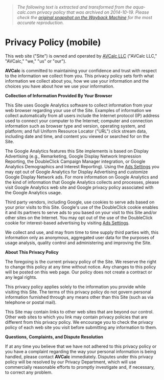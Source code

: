 > *The following text is extracted and transformed from the aqua-calc.com privacy policy that was archived on 2014-10-19. Please check the [original snapshot on the Wayback Machine](https://web.archive.org/web/20141019140642id_/http%3A//www.aqua-calc.com/page/privacy-policy) for the most accurate reproduction.*

# Privacy Policy (mobile)

This web site ("Site") is owned and operated by [AVCalc LLC](https://web.archive.org/page/about-avcalc) ("AVCalc LLC," "AVCalc," "we," "us" or "our").

 **AVCalc** is committed to maintaining your confidence and trust with respect to the information we collect from you. This privacy policy sets forth what information we collect about you, how we use your information and the choices you have about how we use your information.

 **Collection of Information Provided By Your Browser**

This Site uses Google Analytics software to collect information from your web browser regarding your use of the Site. Examples of information we collect automatically from all users include the Internet protocol (IP) address used to connect your computer to the Internet; computer and connection information such as browser type and version, operating system, and platform; and full Uniform Resource Locator ("URL") click stream data, including date and time, and content you viewed or searched for on the Site.

The Google Analytics features this Site implements is based on Display Advertising (e.g., Remarketing, Google Display Network Impression Reporting, the DoubleClick Campaign Manager integration, or Google Analytics Demographics and Interest Reporting). Using the [Ads Settings](https://www.google.com/settings/ads) you may opt out of Google Analytics for Display Advertising and customize Google Display Network ads. For more information on Google Analytics and the kind of information that Google Analytics collects and processes, please visit Google Analytics web site and Google privacy policy associated with the Google Analytics usage.

Third party vendors, including Google, use cookies to serve ads based on your prior visits to this Site. Google's use of the DoubleClick cookie enables it and its partners to serve ads to you based on your visit to this Site and/or other sites on the Internet. You may opt out of the use of the DoubleClick cookie for interest-based advertising by visiting [Ads Settings](http://www.google.com/ads/preferences/). 

We collect and use, and may from time to time supply third parties with, this information only as anonymous, aggregated user data for the purposes of usage analysis, quality control and administering and improving the Site.

 **About This Privacy Policy**

The foregoing is the current privacy policy of the Site. We reserve the right to change this policy at any time without notice. Any changes to this policy will be posted on this web page. Our policy does not create a contract or any legal rights.

This privacy policy applies solely to the information you provide while visiting this Site. The terms of this privacy policy do not govern personal information furnished through any means other than this Site (such as via telephone or postal mail).

This Site may contain links to other web sites that are beyond our control. Other web sites to which you link may contain privacy policies that are different from this privacy policy. We encourage you to check the privacy policy of each web site you visit before submitting any information to them.

 **Questions, Complaints, and Dispute Resolution**

If at any time you believe that we have not adhered to this privacy policy or you have a complaint regarding the way your personal information is being handled, please contact **AVCalc** immediately. Disputes under this privacy policy will be resolved by our Privacy Department, which will use commercially reasonable efforts to promptly investigate and, if necessary, to correct any problem.
